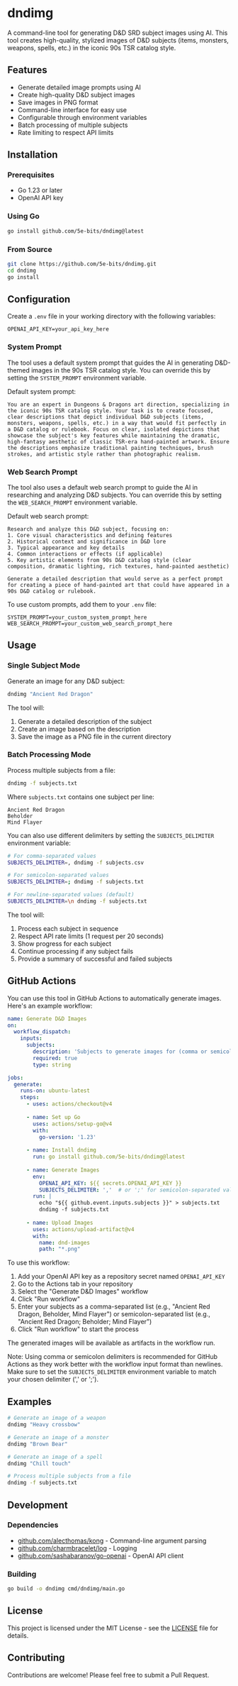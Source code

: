 # dndimg

A command-line tool for generating D&D SRD subject images using AI. This tool creates high-quality, stylized images of D&D subjects (items, monsters, weapons, spells, etc.) in the iconic 90s TSR catalog style.

## Features

- Generate detailed image prompts using AI
- Create high-quality D&D subject images
- Save images in PNG format
- Command-line interface for easy use
- Configurable through environment variables
- Batch processing of multiple subjects
- Rate limiting to respect API limits

## Installation

### Prerequisites

- Go 1.23 or later
- OpenAI API key

### Using Go

```bash
go install github.com/5e-bits/dndimg@latest
```

### From Source

```bash
git clone https://github.com/5e-bits/dndimg.git
cd dndimg
go install
```

## Configuration

Create a `.env` file in your working directory with the following variables:

```env
OPENAI_API_KEY=your_api_key_here
```

### System Prompt

The tool uses a default system prompt that guides the AI in generating D&D-themed images in the 90s TSR catalog style. You can override this by setting the `SYSTEM_PROMPT` environment variable.

Default system prompt:
```text
You are an expert in Dungeons & Dragons art direction, specializing in the iconic 90s TSR catalog style. Your task is to create focused, clear descriptions that depict individual D&D subjects (items, monsters, weapons, spells, etc.) in a way that would fit perfectly in a D&D catalog or rulebook. Focus on clear, isolated depictions that showcase the subject's key features while maintaining the dramatic, high-fantasy aesthetic of classic TSR-era hand-painted artwork. Ensure the descriptions emphasize traditional painting techniques, brush strokes, and artistic style rather than photographic realism.
```

### Web Search Prompt

The tool also uses a default web search prompt to guide the AI in researching and analyzing D&D subjects. You can override this by setting the `WEB_SEARCH_PROMPT` environment variable.

Default web search prompt:
```text
Research and analyze this D&D subject, focusing on:
1. Core visual characteristics and defining features
2. Historical context and significance in D&D lore
3. Typical appearance and key details
4. Common interactions or effects (if applicable)
5. Key artistic elements from 90s D&D catalog style (clear composition, dramatic lighting, rich textures, hand-painted aesthetic)

Generate a detailed description that would serve as a perfect prompt for creating a piece of hand-painted art that could have appeared in a 90s D&D catalog or rulebook.
```

To use custom prompts, add them to your `.env` file:
```env
SYSTEM_PROMPT=your_custom_system_prompt_here
WEB_SEARCH_PROMPT=your_custom_web_search_prompt_here
```

## Usage

### Single Subject Mode

Generate an image for any D&D subject:

```bash
dndimg "Ancient Red Dragon"
```

The tool will:
1. Generate a detailed description of the subject
2. Create an image based on the description
3. Save the image as a PNG file in the current directory

### Batch Processing Mode

Process multiple subjects from a file:

```bash
dndimg -f subjects.txt
```

Where `subjects.txt` contains one subject per line:
```
Ancient Red Dragon
Beholder
Mind Flayer
```

You can also use different delimiters by setting the `SUBJECTS_DELIMITER` environment variable:

```bash
# For comma-separated values
SUBJECTS_DELIMITER=, dndimg -f subjects.csv

# For semicolon-separated values
SUBJECTS_DELIMITER=; dndimg -f subjects.txt

# For newline-separated values (default)
SUBJECTS_DELIMITER=\n dndimg -f subjects.txt
```

The tool will:
1. Process each subject in sequence
2. Respect API rate limits (1 request per 20 seconds)
3. Show progress for each subject
4. Continue processing if any subject fails
5. Provide a summary of successful and failed subjects

## GitHub Actions

You can use this tool in GitHub Actions to automatically generate images. Here's an example workflow:

```yaml
name: Generate D&D Images
on:
  workflow_dispatch:
    inputs:
      subjects:
        description: 'Subjects to generate images for (comma or semicolon separated)'
        required: true
        type: string

jobs:
  generate:
    runs-on: ubuntu-latest
    steps:
      - uses: actions/checkout@v4
      
      - name: Set up Go
        uses: actions/setup-go@v4
        with:
          go-version: '1.23'
          
      - name: Install dndimg
        run: go install github.com/5e-bits/dndimg@latest
        
      - name: Generate Images
        env:
          OPENAI_API_KEY: ${{ secrets.OPENAI_API_KEY }}
          SUBJECTS_DELIMITER: ','  # or ';' for semicolon-separated values
        run: |
          echo "${{ github.event.inputs.subjects }}" > subjects.txt
          dndimg -f subjects.txt
          
      - name: Upload Images
        uses: actions/upload-artifact@v4
        with:
          name: dnd-images
          path: "*.png"
```

To use this workflow:
1. Add your OpenAI API key as a repository secret named `OPENAI_API_KEY`
2. Go to the Actions tab in your repository
3. Select the "Generate D&D Images" workflow
4. Click "Run workflow"
5. Enter your subjects as a comma-separated list (e.g., "Ancient Red Dragon, Beholder, Mind Flayer") or semicolon-separated list (e.g., "Ancient Red Dragon; Beholder; Mind Flayer")
6. Click "Run workflow" to start the process

The generated images will be available as artifacts in the workflow run.

Note: Using comma or semicolon delimiters is recommended for GitHub Actions as they work better with the workflow input format than newlines. Make sure to set the `SUBJECTS_DELIMITER` environment variable to match your chosen delimiter (',' or ';').

## Examples

```bash
# Generate an image of a weapon
dndimg "Heavy crossbow"

# Generate an image of a monster
dndimg "Brown Bear"

# Generate an image of a spell
dndimg "Chill touch"

# Process multiple subjects from a file
dndimg -f subjects.txt
```

## Development

### Dependencies

- [github.com/alecthomas/kong](https://github.com/alecthomas/kong) - Command-line argument parsing
- [github.com/charmbracelet/log](https://github.com/charmbracelet/log) - Logging
- [github.com/sashabaranov/go-openai](https://github.com/sashabaranov/go-openai) - OpenAI API client

### Building

```bash
go build -o dndimg cmd/dndimg/main.go
```

## License

This project is licensed under the MIT License - see the [LICENSE](LICENSE) file for details.

## Contributing

Contributions are welcome! Please feel free to submit a Pull Request. 